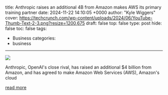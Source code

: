 title: Anthropic raises an additional 4B from Amazon makes AWS its primary training partner
date: 2024-11-22 14:10:05 +0000
author: "Kyle Wiggers"
cover: https://techcrunch.com/wp-content/uploads/2024/06/YouTube-Thumb-Text-2-3.png?resize=1200,675
draft: false
top: false
type: post
hide: false
toc: false
tags:
  - Business
categories:
  - business
---

![](https://techcrunch.com/wp-content/uploads/2024/06/YouTube-Thumb-Text-2-3.png?resize=1200,675)

Anthropic, OpenAI's close rival, has raised an additional $4 billion from Amazon, and has agreed to make Amazon Web Services (AWS), Amazon's cloud

[read more](https://techcrunch.com/2024/11/22/anthropic-raises-an-additional-4b-from-amazon-makes-aws-its-primary-cloud-partner/)
